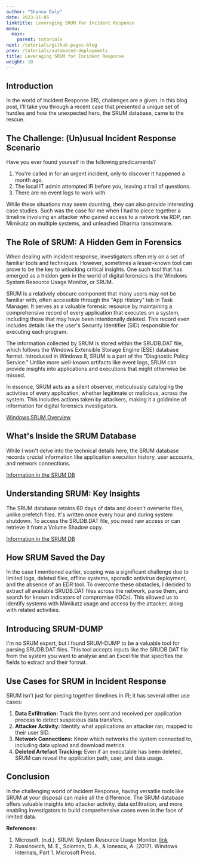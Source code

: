 ```yaml
---
author: "Shanna Daly"
date: 2023-11-05
linktitle: Leveraging SRUM for Incident Response
menu:
  main:
    parent: tutorials
next: /tutorials/github-pages-blog
prev: /tutorials/automated-deployments
title: Leveraging SRUM for Incident Response
weight: 10
---
```


## Introduction

In the world of Incident Response (IR), challenges are a given. In this blog post, I'll take you through a recent case that presented a unique set of hurdles and how the unexpected hero, the SRUM database, came to the rescue.

## The Challenge: (Un)usual Incident Response Scenario

Have you ever found yourself in the following predicaments?

1. You're called in for an urgent incident, only to discover it happened a month ago.
2. The local IT admin attempted IR before you, leaving a trail of questions.
3. There are no event logs to work with.

While these situations may seem daunting, they can also provide interesting case studies. Such was the case for me when I had to piece together a timeline involving an attacker who gained access to a network via RDP, ran Mimikatz on multiple systems, and unleashed Dharma ransomware.

## The Role of SRUM: A Hidden Gem in Forensics

When dealing with incident response, investigators often rely on a set of familiar tools and techniques. However, sometimes a lesser-known tool can prove to be the key to unlocking critical insights. One such tool that has emerged as a hidden gem in the world of digital forensics is the Windows System Resource Usage Monitor, or SRUM.

SRUM is a relatively obscure component that many users may not be familiar with, often accessible through the "App History" tab in Task Manager. It serves as a valuable forensic resource by maintaining a comprehensive record of every application that executes on a system, including those that may have been intentionally deleted. This record even includes details like the user's Security Identifier (SID) responsible for executing each program.

The information collected by SRUM is stored within the SRUDB.DAT file, which follows the Windows Extensible Storage Engine (ESE) database format. Introduced in Windows 8, SRUM is a part of the "Diagnostic Policy Service." Unlike more well-known artifacts like event logs, SRUM can provide insights into applications and executions that might otherwise be missed.

In essence, SRUM acts as a silent observer, meticulously cataloging the activities of every application, whether legitimate or malicious, across the system. This includes actions taken by attackers, making it a goldmine of information for digital forensics investigators.

[Windows SRUM Overview](../images/SRUM_1.png)


## What's Inside the SRUM Database

While I won't delve into the technical details here, the SRUM database records crucial information like application execution history, user accounts, and network connections.

[Information in the SRUM DB](../images/SRUM_2.png)

## Understanding SRUM: Key Insights

The SRUM database retains 60 days of data and doesn't overwrite files, unlike prefetch files. It's written once every hour and during system shutdown. To access the SRUDB.DAT file, you need raw access or can retrieve it from a Volume Shadow copy.

[Information in the SRUM DB](../images/SRUM_3.png)

## How SRUM Saved the Day

In the case I mentioned earlier, scoping was a significant challenge due to limited logs, deleted files, offline systems, sporadic antivirus deployment, and the absence of an EDR tool. To overcome these obstacles, I decided to extract all available SRUDB.DAT files across the network, parse them, and search for known indicators of compromise (IOCs). This allowed us to identify systems with Mimikatz usage and access by the attacker, along with related activities.



## Introducing SRUM-DUMP

I'm no SRUM expert, but I found SRUM-DUMP to be a valuable tool for parsing SRUDB.DAT files. This tool accepts inputs like the SRUDB.DAT file from the system you want to analyse and an Excel file that specifies the fields to extract and their format.

## Use Cases for SRUM in Incident Response

SRUM isn't just for piecing together timelines in IR; it has several other use cases:

1. **Data Exfiltration:** Track the bytes sent and received per application process to detect suspicious data transfers.
2. **Attacker Activity:** Identify what applications an attacker ran, mapped to their user SID.
3. **Network Connections:** Know which networks the system connected to, including data upload and download metrics.
4. **Deleted Artefact Tracking:** Even if an executable has been deleted, SRUM can reveal the application path, user, and data usage.

## Conclusion

In the challenging world of Incident Response, having versatile tools like SRUM at your disposal can make all the difference. The SRUM database offers valuable insights into attacker activity, data exfiltration, and more, enabling investigators to build comprehensive cases even in the face of limited data.

**References:**
1. Microsoft. (n.d.). SRUM: System Resource Usage Monitor. [link](https://docs.microsoft.com/en-us/windows/privacy/srum-system-resource-usage-monitor)
2. Russinovich, M. E., Solomon, D. A., & Ionescu, A. (2017). Windows Internals, Part 1. Microsoft Press.
